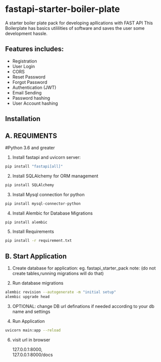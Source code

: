 # fastapi-starter-boiler-plate
A starter boiler plate pack for developing apllications with FAST API 
This Boilerplate has basics utililities of software and saves the user some development hassle.

## Features includes:

- Registration
- User Login
- CORS
- Reset Password
- Forgot Password
- Authentication (JWT)
- Email Sending
- Password hashing
- User Account hashing 

## Installation

## A. REQUIMENTS
#Python 3.6 and greater

1. Install fastapi and uvicorn server:
```bash 
pip install "fastapi[all]"
```

2. Install SQLAlchemy for ORM management
```bash 
pip install SQLAlchemy
```
3.  Install Mysql connection for python 
```bash 
pip install mysql-connector-python
```
4. Install Alembic for Database Migrations
```bash 
pip install alembic
```
5. Install Requirements
```bash
pip install -r requirement.txt
```


## B. Start Application

1. Create database for application: eg. fastapi_starter_pack 
note: (do not create tables,running migrations will do that)

2. Run database migrations
```bash
alembic revision --autogenerate -m "initial setup"
alembic upgrade head
```

3. OPTIONAL: change DB url definations if needed according to your db name and settings


4. Run Application
```bash
uvicorn main:app --reload 
```

6. visit url in browser

      127.0.0.1:8000,  
      127.0.0.1:8000/docs

